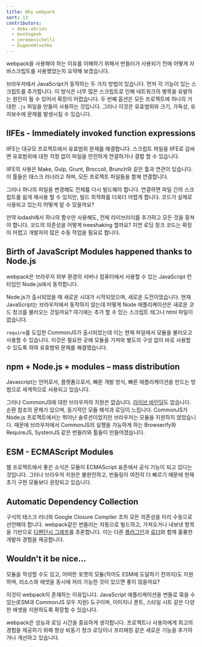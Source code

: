 ```yaml
---
title: Why webpack
sort: 13
contributors:
  - debs-obrien
  - montogeek
  - jeremenichelli
  - EugeneHlushko
---
```


webpack을 사용해야 하는 이유를 이해하기 위해서 번들러가 사용되기 전에 어떻게 자바스크립트를 사용했었는지 요약해 보겠습니다.

브라우저에서 JavaScript가 동작하는 두 가지 방법이 있습니다. 먼저 각 기능이 있는 스크립트를 추가합니다. 이 방식은 너무 많은 스크립트로 인해 네트워크의 병목을 유발하는 원인이 될 수 있어서 확장이 어렵습니다. 두 번째 옵션은 모든 프로젝트에 하나의 거대한 `.js` 파일을 만들어 사용하는 것입니다. 그러나 이것은 유효범위와 크기, 가독성, 유지보수에 문제를 발생시킬 수 있습니다.

## IIFEs - Immediately invoked function expressions

IIFE는 대규모 프로젝트에서 유효범위 문제를 해결합니다. 스크립트 파일을 IIFE로 감싸면 유효범위에 대한 걱정 없이 파일을 안전하게 연결하거나 결합 할 수 있습니다.

IIFE의 사용은 Make, Gulp, Grunt, Broccoli, Brunch와 같은 툴과 연관이 있습니다. 이 툴들은 태스크 러너라고 하며, 모든 프로젝트 파일들을 함께 연결합니다.

그러나 하나의 파일을 변경해도 전체를 다시 빌드해야 합니다. 연결하면 파일 간의 스크립트를 쉽게 재사용 할 수 있지만, 빌드 최적화를 더욱더 어렵게 합니다. 코드가 실제로 사용되고 있는지 어떻게 알 수 있을까요?

만약 lodash에서 하나의 함수만 사용해도, 전체 라이브러리를 추가하고 모든 것을 뭉쳐야 합니다. 코드의 의존성을 어떻게 treeshaking 할까요? 지연 로딩 청크 코드는 확장이 어렵고 개발자의 많은 수동 작업을 필요로 합니다.

## Birth of JavaScript Modules happened thanks to Node.js

webpack은 브라우저 외부 환경의 서버나 컴퓨터에서 사용할 수 있는 JavaScript 런타임인 Node.js에서 동작합니다.

Node.js가 출시되었을 때 새로운 시대가 시작되었으며, 새로운 도전이었습니다. 현재 JavaScript는 브라우저에서 동작하지 않는데 어떻게 Node 애플리케이션은 새로운 코드 청크를 불러오는 것일까요? 여기에는 추가 할 수 있는 스크립트 태그나 html 파일이 없습니다.

`require`를 도입한 CommonJS가 출시되었는데 이는 현재 파일에서 모듈을 불러오고 사용할 수 있습니다. 이것은 필요한 곳에 모듈을 가져와 별도의 구성 없이 바로 사용할 수 있도록 하여 유효범위 문제를 해결했습니다.

## npm + Node.js + modules – mass distribution

Javascript는 언어로서, 플랫폼으로서, 빠른 개발 방식, 빠른 애플리케이션을 만드는 방법으로 세계적으로 사용되고 있습니다.

그러나 CommonJS에 대한 브라우저의 지원은 없습니다. [라이브 바인딩](https://medium.com/webpack/the-state-of-javascript-modules-4636d1774358)도 없습니다. 순환 참조의 문제가 있으며, 동기적인 모듈 해석과 로딩이 느립니다. CommonJS가 Node.js 프로젝트에서는 뛰어난 솔루션이었지만 브라우저는 모듈을 지원하지 않았습니다. 때문에 브라우저에서 CommonJS의 실행을 가능하게 하는 Browserify와 RequireJS, SystemJS 같은 번들러와 툴들이 만들어졌습니다.

## ESM - ECMAScript Modules

웹 프로젝트에서 좋은 소식은 모듈이 ECMAScript 표준에서 공식 기능이 되고 있다는 것입니다. 그러나 브라우저 지원은 불완전하고, 번들링이 여전히 더 빠르기 때문에 현재 초기 구현 모듈보다 권장되고 있습니다.

## Automatic Dependency Collection

구식의 태스크 러너와 Google Closure Compiler 조차 모든 의존성을 미리 수동으로 선언해야 합니다. webpack같은 번들러는 자동으로 빌드하고, 가져오거나 내보낸 항목을 기반으로 [디펜던시 그래프](/concepts/dependency-graph/)를 추론합니다. 이는 다른 [플러그인](/concepts/plugins/)과 [로더](/concepts/loaders/)와 함께 훌륭한 개발자 경험을 제공합니다.

## Wouldn't it be nice…

모듈을 작성할 수도 있고, 어떠한 포맷의 모듈(적어도 ESM에 도달하기 전까지)도 지원하며, 리소스와 애셋을 동시에 처리 가능한 것이 있으면 좋지 않을까요?

이것이 webpack이 존재하는 이유입니다. JavaScript 애플리케이션을 번들로 묶을 수 있는(ESM과 CommonJS 모두 지원) 도구이며, 이미지나 폰트, 스타일 시트 같은 다양한 애셋을 지원하도록 확장할 수 있습니다.

webpack은 성능과 로딩 시간을 중요하게 생각합니다. 프로젝트나 사용자에게 최고의 경험을 제공하기 위해 항상 비동기 청크 로딩이나 프리패칭 같은 새로운 기능을 추가하거나 개선하고 있습니다.
